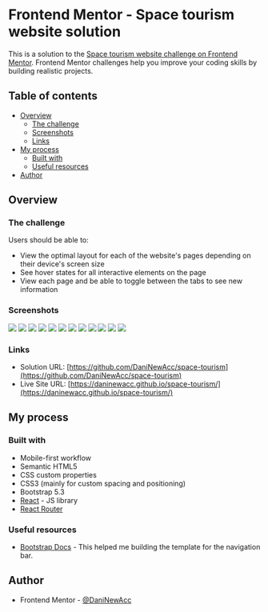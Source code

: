 # Frontend Mentor - Space tourism website solution

This is a solution to the [Space tourism website challenge on Frontend Mentor](https://www.frontendmentor.io/challenges/space-tourism-multipage-website-gRWj1URZ3). Frontend Mentor challenges help you improve your coding skills by building realistic projects. 

## Table of contents

- [Overview](#overview)
  - [The challenge](#the-challenge)
  - [Screenshots](#screenshots)
  - [Links](#links)
- [My process](#my-process)
  - [Built with](#built-with)
  - [Useful resources](#useful-resources)
- [Author](#author)


## Overview

### The challenge

Users should be able to:

- View the optimal layout for each of the website's pages depending on their device's screen size
- See hover states for all interactive elements on the page
- View each page and be able to toggle between the tabs to see new information

### Screenshots

![](./screenshots/desktop-design-1.PNG)
![](./screenshots/desktop-design-2.PNG)
![](./screenshots/desktop-design-3.PNG)
![](./screenshots/desktop-design-4.PNG)
![](./screenshots/tablet-design-1.PNG)
![](./screenshots/tablet-design-2.PNG)
![](./screenshots/tablet-design-3.PNG)
![](./screenshots/tablet-design-4.PNG)
![](./screenshots/mobile-design-1.PNG)
![](./screenshots/mobile-design-2.PNG)
![](./screenshots/mobile-design-3.PNG)
![](./screenshots/mobile-design-4.PNG)


### Links

- Solution URL: [https://github.com/DaniNewAcc/space-tourism](https://github.com/DaniNewAcc/space-tourism)
- Live Site URL: [https://daninewacc.github.io/space-tourism/](https://daninewacc.github.io/space-tourism/)

## My process

### Built with

- Mobile-first workflow
- Semantic HTML5
- CSS custom properties
- CSS3 (mainly for custom spacing and positioning)
- Bootstrap 5.3
- [React](https://reactjs.org/) - JS library
- [React Router](https://reactrouter.com/)

### Useful resources

- [Bootstrap Docs](https://getbootstrap.com/docs/5.3/components/navbar/) - This helped me building the template for the navigation bar.

## Author

- Frontend Mentor - [@DaniNewAcc](https://www.frontendmentor.io/profile/DaniNewAcc)


